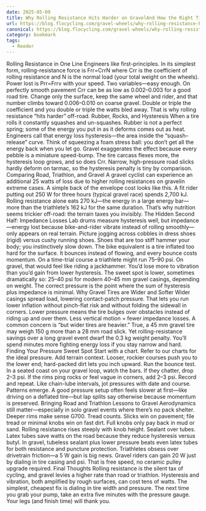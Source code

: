 ```yaml
---
date: 2025-05-09
title: Why Rolling Resistance Hits Harder on GravelAnd How the Right Tire Pressure Saves You Watts
url: https://blog.flocycling.com/gravel-wheels/why-rolling-resistance-hits-harder-on-gravel-and-how-the-right-tire-pressure-saves-you-watts/
canonical: https://blog.flocycling.com/gravel-wheels/why-rolling-resistance-hits-harder-on-gravel-and-how-the-right-tire-pressure-saves-you-watts/
category: bookmark
tags:
  - Reeder
---
```


Rolling Resistance in One Line⁠⁠⁠⁠⁠⁠⁠⁠⁠ Engineers like first-principles. In its simplest form, rolling-resistance force is⁠⁠⁠⁠⁠⁠⁠⁠⁠⁠ Frr​=Crr​N⁠⁠⁠⁠⁠⁠⁠⁠⁠ where Crr is the coefficient of rolling resistance and N is the normal load (your total weight on the wheels). Power lost is Prr​=Frr​v with your speed. Two variables—easy enough.⁠⁠⁠⁠⁠⁠⁠⁠⁠ On perfectly smooth pavement Crr​ can be as low as 0.002–0.003 for a good road tire. Change only the surface, keep the same wheel and rider, and that number climbs toward 0.006–0.010 on coarse gravel. Double or triple the coefficient and you double or triple the watts bled away. That is why rolling resistance “hits harder” off-road.⁠⁠⁠⁠⁠⁠⁠⁠⁠ Rubber, Rocks, and Hysteresis⁠⁠⁠⁠⁠⁠⁠⁠⁠ When a tire rolls it constantly squashes and un-squashes. Rubber is not a perfect spring; some of the energy you put in as it deforms comes out as heat. Engineers call that energy loss hysteresis—the area inside the “squash–release” curve. Think of squeezing a foam stress ball: you don’t get all the energy back when you let go.⁠⁠⁠⁠⁠⁠⁠⁠⁠ Gravel exaggerates the effect because every pebble is a miniature speed-bump. The tire carcass flexes more, the hysteresis loop grows, and so does Crr​. Narrow, high-pressure road slicks hardly deform on tarmac, so the hysteresis penalty is tiny by comparison.⁠⁠⁠⁠⁠⁠⁠⁠⁠⁠⁠⁠⁠⁠⁠⁠⁠⁠⁠⁠ Comparing Road, Triathlon, and Gravel⁠⁠⁠⁠⁠⁠⁠⁠⁠ A gravel cyclist can experience an additional 25 watts of loss due to higher rolling resistances on gravelin extreme cases. A simple back of the envelope cost looks like this. A fit rider putting out 250 W for three hours (typical gravel race) spends 2,700 kJ. Rolling resistance alone eats 270 kJ—the energy in a large energy bar—more than the triathlete’s 162 kJ for the same duration. That’s why nutrition seems trickier off-road: the terrain taxes you invisibly.⁠⁠⁠⁠⁠⁠⁠⁠⁠⁠ The Hidden Second Half: Impedance Losses⁠⁠⁠⁠⁠⁠⁠⁠⁠ Lab drums measure hysteresis well, but impedance—energy lost because bike-and-rider vibrate instead of rolling smoothly—only appears on real terrain. Picture jogging across cobbles in dress shoes (rigid) versus cushy running shoes. Shoes that are too stiff hammer your body; you instinctively slow down. The bike equivalent is a tire inflated too hard for the surface. It bounces instead of flowing, and every bounce costs momentum.⁠⁠⁠⁠⁠⁠⁠⁠⁠ On a time-trial course a triathlete might run 75–90 psi. On gravel, that would feel like riding a jackhammer. You’d lose more to vibration than you’d gain from lower hysteresis. The sweet spot is lower, sometimes dramatically so: 25–40 psi for modern 40–45 mm gravel casings, depending on weight. The correct pressure is the point where the sum of hysteresis plus impedance is minimal.⁠⁠⁠⁠⁠⁠⁠⁠⁠ Why Gravel Tires are Wider and Softer⁠⁠⁠⁠⁠⁠⁠⁠⁠ Wider casings spread load, lowering contact-patch pressure. That lets you run lower inflation without pinch-flat risk and without folding the sidewall in corners. Lower pressure means the tire bulges over obstacles instead of riding up and over them. Less vertical motion = fewer impedance losses.⁠⁠⁠⁠⁠⁠⁠⁠⁠ A common concern is “but wider tires are heavier.” True, a 45 mm gravel tire may weigh 150 g more than a 28 mm road slick. Yet rolling-resistance savings over a long gravel event dwarf the 0.3 kg weight penalty. You’ll spend minutes more fighting energy loss if you stay narrow and hard.⁠⁠⁠⁠⁠⁠⁠⁠⁠ Finding Your Pressure Sweet Spot⁠⁠⁠⁠⁠⁠⁠⁠⁠⁠⁠⁠⁠ Start with a chart. Refer to our charts for the ideal pressure.⁠⁠⁠⁠⁠⁠⁠⁠⁠ Add terrain context. Looser, rockier courses push you to the lower end; hard-packed dirt lets you inch upward.⁠⁠⁠⁠⁠⁠⁠⁠⁠ Run the bounce test. In a seated coast on your gravel loop, watch the bars. If they chatter, drop 2–3 psi. If the rims ping rocks or feel vague in corners, add 2–3 psi.⁠⁠⁠⁠⁠⁠⁠⁠⁠ Record and repeat. Like chain-lube intervals, jot pressures with date and course. Patterns emerge.⁠⁠⁠⁠⁠⁠⁠⁠⁠⁠⁠⁠⁠ A good pressure setup often feels slower at first—like driving on a deflated tire—but lap splits say otherwise because momentum is preserved.⁠⁠⁠⁠⁠⁠⁠⁠⁠ Bringing Road and Triathlon Lessons to Gravel⁠⁠⁠⁠⁠⁠⁠⁠⁠⁠⁠⁠⁠ Aerodynamics still matter—especially in solo gravel events where there’s no pack shelter. Deeper rims make sense G700.⁠⁠⁠⁠⁠⁠⁠⁠⁠ Tread counts. Slicks win on pavement; file tread or minimal knobs win on fast dirt. Full knobs only pay back in mud or sand. Rolling resistance rises steeply with knob height.⁠⁠⁠⁠⁠⁠⁠⁠⁠ Sealant over tubes. Latex tubes save watts on the road because they reduce hysteresis versus butyl. In gravel, tubeless sealant plus lower pressure beats even latex tubes for both resistance and puncture protection.⁠⁠⁠⁠⁠⁠⁠⁠⁠⁠⁠⁠⁠ Triathletes obsess over drivetrain friction—a 5 W gain is big news. Gravel riders can gain 20 W just by dialing in tire casing and psi. That is free speed, no ceramic pulley upgrade required.⁠⁠⁠⁠⁠⁠⁠⁠⁠ Final Thoughts⁠⁠⁠⁠⁠⁠⁠⁠⁠ Rolling resistance is the silent tax of cycling, and gravel levies a higher rate than road or triathlon. Hysteresis and vibration, both amplified by rough surfaces, can cost tens of watts. The simplest, cheapest fix is dialing in tire width and pressure. The next time you grab your pump, take an extra five minutes with the pressure gauge. Your legs (and finish time) will thank you.
